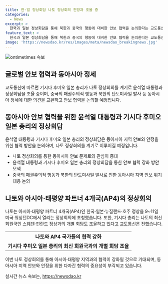 ```yaml
---
title: 한·일 정상회담 나토 정상회의 전망과 조율 중
categories:
  - News
excerpt: >
  한국과 일본 정상회담을 통해 북한과 중국의 행동에 대비한 안보 협력을 논의한다는 교도통신 보도가 나왔다. 일본 총리는 나토 정상회의를 계기로 한국 대통령과의 정상회담을 조율 중이며, 스웨덴, 핀란드 정상과의 개별 회담도 준비 중이라고 전했다. 동아시아 정세에 관한 의견을 교환해 안보 협력을 강화할 계획으로, 이는 주목할 만한 발전이라는 평가를 받고 있다.
feature_text: >
  한국과 일본 정상회담을 통해 북한과 중국의 행동에 대비한 안보 협력을 논의한다는 교도통신 보도가 나왔다. 일본 총리는 나토 정상회의를 계기로 한국 대통령과의 정상회담을 조율 중이며, 스웨덴, 핀란드 정상과의 개별 회담도 준비 중이라고 전했다. 동아시아 정세에 관한 의견을 교환해 안보 협력을 강화할 계획으로, 이는 주목할 만한 발전이라는 평가를 받고 있다.
image: 'https://newsdao.kr/res/images/meta/newsdao_breakingnews.jpg'
---
```


<p><img src="https://newsdao.kr/res/images/meta/newsdao_breakingnews.jpg" alt="ontimetimes 속보" /></p>

<h2 data-ke-size="size26">글로벌 안보 협력과 동아시아 정세</h2>

<p>교도통신에 따르면 기시다 후미오 일본 총리가 나토 정상회의를 계기로 윤석열 대통령과 정상회담을 조율 중이며, 중국의 패권주의적 행동과 북한의 탄도미사일 발사 등 동아시아 정세에 대한 의견을 교환하고 안보 협력을 논의할 예정입니다.</p>

<p data-ke-size="size16"></p>

<h2 data-ke-size="size22">동아시아 안보 협력을 위한 윤석열 대통령과 기시다 후미오 일본 총리의 정상회담</h2>

<p>윤석열 대통령과 기시다 후미오 일본 총리의 정상회담은 동아시아 지역 안보와 안정을 위한 협력 방안을 논의하며, 나토 정상회의를 계기로 이루어질 예정입니다.</p>

<ul>
  <li>나토 정상회의를 통한 동아시아 안보 문제로의 관심이 증대</li>
  <li>윤석열 대통령과 기시다 후미오 일본 총리의 정상회담을 통한 안보 협력 강화 방안 모색</li>
  <li>중국의 패권주의적 행동과 북한의 탄도미사일 발사로 인한 동아시아 지역 안보 위기 대응 논의</li>
</ul>

<h2 data-ke-size="size22">나토와 아시아·태평양 파트너 4개국(AP4)의 정상회의</h2>

<p>나토는 아시아·태평양 파트너 4개국(AP4)인 한국·일본·뉴질랜드·호주 정상을 9~11일 미국 워싱턴DC에서 열리는 정상회의에 초청했습니다. 또한, 기시다 총리는 나토의 최신 회원국인 스웨덴·핀란드 정상과의 개별 회담도 조율하고 있다고 교도통신은 전했습니다.</p>

<table>
  <tr>
    <td style="text-align: center; height: 17px;"><b>나토와 AP4 국가들의 협력 강화</b></td>
  </tr>
  <tr>
    <td style="text-align: center; height: 17px;"><b>기시다 후미오 일본 총리의 최신 회원국과의 개별 회담 조율</b></td>
  </tr>
</table>

<p>이번 나토 정상회의를 통해 아시아·태평양 지역과의 협력이 강화될 것으로 기대되며, 동아시아 지역 안보와 안정을 위한 다자간 협력의 중요성이 부각되고 있습니다.</p>
실시간 뉴스 속보는, <a href="https://newsdao.kr" rel="dofollow">https://newsdao.kr</a>


